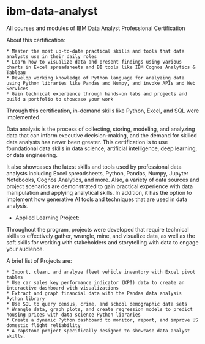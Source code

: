 # ibm-data-analyst
All courses and modules of IBM Data Analyst Professional Certification

About this certification:

	* Master the most up-to-date practical skills and tools that data analysts use in their daily roles
	* Learn how to visualize data and present findings using various charts in Excel spreadsheets and BI tools like IBM Cognos Analytics & Tableau
	* Develop working knowledge of Python language for analyzing data using Python libraries like Pandas and Numpy, and invoke APIs and Web Services 
	* Gain technical experience through hands-on labs and projects and build a portfolio to showcase your work

Through this certification, in-demand skills like Python, Excel, and SQL were implemented.

Data analysis is the process of collecting, storing, modeling, and analyzing data that can inform executive decision-making, and the demand for skilled data analysts has never been greater. This certification is to use foundational data skills in data science, artificial intelligence, deep learning, or data engineering. 

It also showcases the latest skills and tools used by professional data analysts including Excel spreadsheets, Python, Pandas, Numpy, Jupyter Notebooks, Cognos Analytics, and more. Also, a variety of data sources and project scenarios are demonstrated to gain practical experience with data manipulation and applying analytical skills. In addition, it has the option to implement how generative AI tools and techniques that are used in data analysis.

* Applied Learning Project:

Throughout the program, projects were developed that require technical skills to effectively gather, wrangle, mine, and visualize data, as well as the soft skills for working with stakeholders and storytelling with data to engage your audience.

A brief list of Projects are:

	* Import, clean, and analyze fleet vehicle inventory with Excel pivot tables
	* Use car sales key performance indicator (KPI) data to create an interactive dashboard with visualizations
	* Extract and graph financial data with the Pandas data analysis Python library
	* Use SQL to query census, crime, and school demographic data sets
	* Wrangle data, graph plots, and create regression models to predict housing prices with data science Python libraries
	* Create a dynamic Python dashboard to monitor, report, and improve US domestic flight reliability
	* A capstone project specifically designed to showcase data analyst skills.
